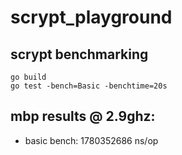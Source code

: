 # scrypt_playground

## scrypt benchmarking

```
go build
go test -bench=Basic -benchtime=20s

```

## mbp results @ 2.9ghz:

- basic bench: 1780352686 ns/op
